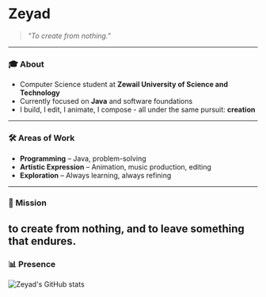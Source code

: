 # Zeyad 

> *"To create from nothing."*  

---

### 🎓 About  
- Computer Science student at **Zewail University of Science and Technology**  
- Currently focused on **Java** and software foundations  
- I build, I edit, I animate, I compose - all under the same pursuit: **creation**  

---

### 🛠 Areas of Work  
- **Programming** – Java, problem-solving 
- **Artistic Expression** – Animation, music production, editing  
- **Exploration** – Always learning, always refining  

---

### 📌 Mission    
**to create from nothing, and to leave something that endures.**  
---

### 📊 Presence  
![Zeyad's GitHub stats](https://github-readme-stats.vercel.app/api?username=GhostMate114&show_icons=false&hide_title=true&hide_rank=true&hide=prs,issues,contribs&count_private=true&theme=transparent)  
